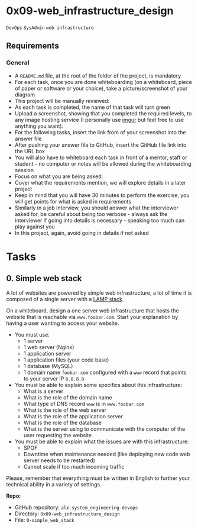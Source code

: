 # 0x09-web_infrastructure_design
`DevOps`
`SysAdmin`
`web infrastructure`

## Requirements
### General
  * A `README.md` file, at the root of the folder of the project, is mandatory
  * For each task, once you are done whiteboarding (on a whiteboard, piece of paper or software or your choice), take a picture/screenshot of your diagram
  * This project will be manually reviewed:
  * As each task is completed, the name of that task will turn green
  * Upload a screenshot, showing that you completed the required levels, to any image hosting service (I personally use [imgur](https://alx-intranet.hbtn.io/rltoken/m_O2HLsKrO1zg31LMcLOGQ) but feel free to use anything you want).
  * For the following tasks, insert the link from of your screenshot into the answer file
  * After pushing your answer file to GitHub, insert the GitHub file link into the URL box
  * You will also have to whiteboard each task in front of a mentor, staff or student - no computer or notes will be allowed during the whiteboarding session
  * Focus on what you are being asked:
  * Cover what the requirements mention, we will explore details in a later project
  * Keep in mind that you will have 30 minutes to perform the exercise, you will get points for what is asked in requirements
  * Similarly in a job interview, you should answer what the interviewer asked for, be careful about being too verbose - always ask the interviewer if going into details is necessary - speaking too much can play against you
  * In this project, again, avoid going in details if not asked

# Tasks
## 0. Simple web stack

A lot of websites are powered by simple web infrastructure, a lot of time it is composed of a single server with a [LAMP stack](https://alx-intranet.hbtn.io/rltoken/YVDX0XsC6XHp0nmezvT9vQ).

On a whiteboard, design a one server web infrastructure that hosts the website that is reachable via `www.foobar.com`. Start your explanation by having a user wanting to access your website.

 * You must use:
   * 1 server
   * 1 web server (Nginx)
   * 1 application server
   * 1 application files (your code base)
   * 1 database (MySQL)
   * 1 domain name `foobar.com` configured with a `www` record that points to your server IP `8.8.8.8`
 * You must be able to explain some specifics about this infrastructure:
   * What is a server
   * What is the role of the domain name
   * What type of DNS record `www` is in `www.foobar.com`
   * What is the role of the web server
   * What is the role of the application server
   * What is the role of the database
   * What is the server using to communicate with the computer of the user requesting the website
 * You must be able to explain what the issues are with this infrastructure:
   * SPOF
   * Downtime when maintenance needed (like deploying new code web server needs to be restarted)
   * Cannot scale if too much incoming traffic
  
  Please, remember that everything must be written in English to further your technical ability in a variety of settings.
 
**Repo:**

 * GitHub repository: `alx-system_engineering-devops`
 * Directory: `0x09-web_infrastructure_design`
 * File: `0-simple_web_stack`
